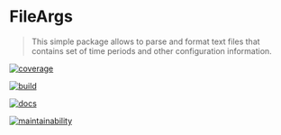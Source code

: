 # FileArgs

> This simple package allows to parse and format text files that contains set of time periods and other configuration information.

[![coverage](https://coveralls.io/repos/github/parro-it/fileargs/badge.svg?branch=master)](https://coveralls.io/github/parro-it/fileargs?branch=master)

[![build](https://github.com/parro-it/fileargs/actions/workflows/go.yml/badge.svg)](https://github.com/parro-it/fileargs/actions/workflows/go.yml)

[![docs](https://pkg.go.dev/badge/github.com/parro-it/fileargs.svg)](https://pkg.go.dev/github.com/parro-it/fileargs)

[![maintainability](https://api.codeclimate.com/v1/badges/cd953a22a0d47c429369/maintainability)](https://codeclimate.com/github/parro-it/fileargs/maintainability)